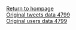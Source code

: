 [Return to hompage](https://github.com/ronineume/X-NLP-Project/tree/main) \
[Original tweets data 4799](https://github.com/ronineume/X-NLP-Project/blob/main/Datasets/output_tweets.csv) \
[Original users data 4799](https://github.com/ronineume/X-NLP-Project/blob/main/Datasets/output_users.csv)
